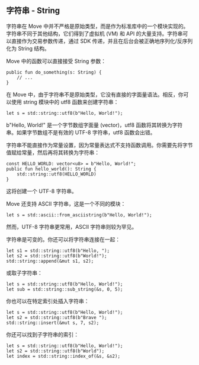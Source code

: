 ## 字符串 - String

字符串在 Move 中并不严格是原始类型，而是作为标准库中的一个模块实现的。字符串不同于其他结构，它们得到了虚拟机 (VM) 和 API 的大量支持。字符串可以直接作为交易参数传递，通过 SDK 传递，并且在后台会被正确地序列化/反序列化为 String 结构。

Move 中的函数可以直接接受 String 参数：
```move
public fun do_something(s: String) {
    // ...
}
```
在 Move 中，由于字符串不是原始类型，它没有直接的字面量语法。相反，你可以使用 string 模块中的 utf8 函数来创建字符串：
```move
let s = std::string::utf8(b"Hello, World!");
```
b"Hello, World!" 是一个字节数组字面量 (vector<u8>)，utf8 函数将其转换为字符串。如果字节数组不是有效的 UTF-8 字符串，utf8 函数会出错。

字符串不能直接作为常量设置，因为常量表达式不支持函数调用。你需要先将字节值赋给常量，然后再将其转换为字符串：
```move
const HELLO_WORLD: vector<u8> = b"Hello, World!";
public fun hello_world(): String {
    std::string::utf8(HELLO_WORLD)
}
```
这将创建一个 UTF-8 字符串。

Move 还支持 ASCII 字符串，这是一个不同的模块：
```move
let s = std::ascii::from_asciistring(b"Hello, World!");
```
然而，UTF-8 字符串更常用，ASCII 字符串则较为罕见。

字符串是可变的。你还可以将字符串连接在一起：
```move
let s1 = std::string::utf8(b"Hello, ");
let s2 = std::string::utf8(b"World!");
std::string::append(&mut s1, s2);
```
或取子字符串：
```move
let s = std::string::utf8(b"Hello, World!");
let sub = std::string::sub_string(&s, 0, 5);
```
你也可以在特定索引处插入字符串：
```move
let s = std::string::utf8(b"Hello, World!");
let s2 = std::string::utf8(b"Brave ");
std::string::insert(&mut s, 7, s2);
```
你还可以找到子字符串的索引：
```move
let s = std::string::utf8(b"Hello, World!");
let s2 = std::string::utf8(b"World");
let index = std::string::index_of(&s, &s2);
```

